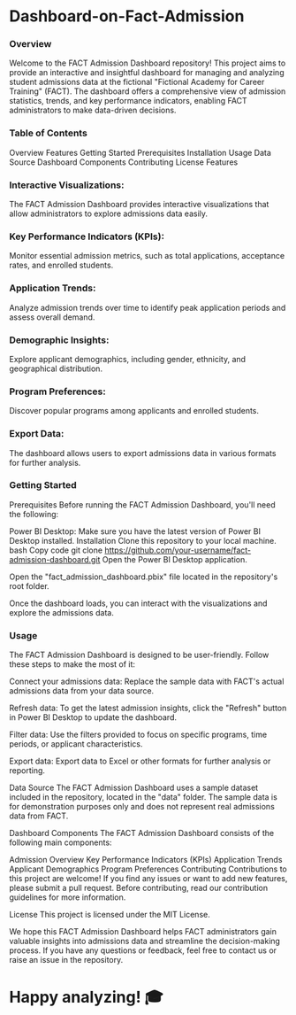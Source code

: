 # Dashboard-on-Fact-Admission

### Overview
Welcome to the FACT Admission Dashboard repository! This project aims to provide an interactive and insightful dashboard for managing and analyzing student admissions data at the fictional "Fictional Academy for Career Training" (FACT). The dashboard offers a comprehensive view of admission statistics, trends, and key performance indicators, enabling FACT administrators to make data-driven decisions.

### Table of Contents
Overview
Features
Getting Started
Prerequisites
Installation
Usage
Data Source
Dashboard Components
Contributing
License
Features
### Interactive Visualizations:
The FACT Admission Dashboard provides interactive visualizations that allow administrators to explore admissions data easily.

### Key Performance Indicators (KPIs):
Monitor essential admission metrics, such as total applications, acceptance rates, and enrolled students.

### Application Trends:
Analyze admission trends over time to identify peak application periods and assess overall demand.

### Demographic Insights:
Explore applicant demographics, including gender, ethnicity, and geographical distribution.

### Program Preferences:
Discover popular programs among applicants and enrolled students.

### Export Data:
The dashboard allows users to export admissions data in various formats for further analysis.

### Getting Started
Prerequisites
Before running the FACT Admission Dashboard, you'll need the following:

Power BI Desktop: Make sure you have the latest version of Power BI Desktop installed.
Installation
Clone this repository to your local machine.
bash
Copy code
git clone https://github.com/your-username/fact-admission-dashboard.git
Open the Power BI Desktop application.

Open the "fact_admission_dashboard.pbix" file located in the repository's root folder.

Once the dashboard loads, you can interact with the visualizations and explore the admissions data.

### Usage
The FACT Admission Dashboard is designed to be user-friendly. Follow these steps to make the most of it:

Connect your admissions data: Replace the sample data with FACT's actual admissions data from your data source.

Refresh data: To get the latest admission insights, click the "Refresh" button in Power BI Desktop to update the dashboard.

Filter data: Use the filters provided to focus on specific programs, time periods, or applicant characteristics.

Export data: Export data to Excel or other formats for further analysis or reporting.

Data Source
The FACT Admission Dashboard uses a sample dataset included in the repository, located in the "data" folder. The sample data is for demonstration purposes only and does not represent real admissions data from FACT.

Dashboard Components
The FACT Admission Dashboard consists of the following main components:

Admission Overview
Key Performance Indicators (KPIs)
Application Trends
Applicant Demographics
Program Preferences
Contributing
Contributions to this project are welcome! If you find any issues or want to add new features, please submit a pull request. Before contributing, read our contribution guidelines for more information.

License
This project is licensed under the MIT License.

We hope this FACT Admission Dashboard helps FACT administrators gain valuable insights into admissions data and streamline the decision-making process. If you have any questions or feedback, feel free to contact us or raise an issue in the repository.

# Happy analyzing! 🎓
